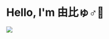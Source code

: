 # Hello, I'm 由比ゅ♂👋

![](https://github-readme-stats.vercel.app/api/top-langs?username=hirasawayui1991&show_icons=true&locale=en&layout=compact)
